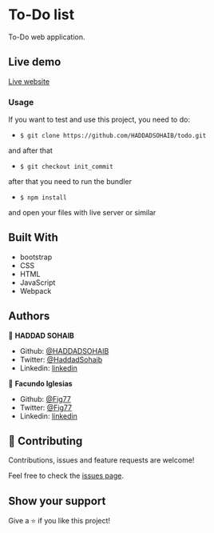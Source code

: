 # To-Do list

To-Do web application.

## Live demo

[Live website](https://haddadsohaib.github.io/todo/)

### Usage

If you want to test and use this project, you need to do:
* `$ git clone https://github.com/HADDADSOHAIB/todo.git`

and after that

* `$ git checkout init_commit`

after that you need to run the bundler
* `$ npm install`

and open your files with live server or similar


## Built With

- bootstrap
- CSS
- HTML
- JavaScript
- Webpack


## Authors

👤 **HADDAD SOHAIB**

- Github: [@HADDADSOHAIB](https://github.com/HADDADSOHAIB)
- Twitter: [@HaddadSohaib](https://twitter.com/HaddadSohaib)
- Linkedin: [linkedin](https://www.linkedin.com/in/sohaibhaddad/)

👤 **Facundo Iglesias**

- Github: [@Fig77](https://github.com/Fig77)
- Twitter: [@Fig77](https://twitter.com/Fig_77/)
- Linkedin: [linkedin](https://www.linkedin.com/in/figlesias/)

## 🤝 Contributing

Contributions, issues and feature requests are welcome!

Feel free to check the [issues page](issues/).

## Show your support

Give a ⭐️ if you like this project!